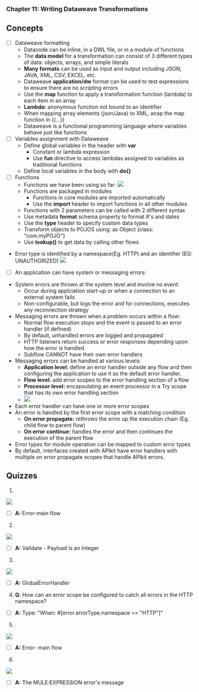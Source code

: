 ### Chapter 11: Writing Dataweave Transformations
## Concepts
- [ ] Dataweave formatting
    * Datacode can be inline, in a DWL file, or in a module of functions
    * The **data model** for a transformation can consist of 3 different types of data: objects, arrays, and simple literals
    * **Many formats** can be used as input and output including JSON, JAVA, XML, CSV, EXCEL, etc.
    * Dataweave **application/dw** format can be used to test expressions to ensure there are no scripting errors
    * Use the **map** function to apply a transformation function (lambda) to each item in an array
    * **Lambda:** anonymous function not bound to an identifier
    * When mapping array elements (json/Java) to XML, wrap the map function in {(...)}
    * Dataweave is a functional programming language where variables behave just like functions
- [ ] Variables assignment with Dataweave
    * Define global variables in the header with **var**
        * Constant or lambda expression
        * Use **fun** directive to access lambdas assigned to variables as traditional functions
    * Define local variables in the body with **do{}**
- [ ] Functions
    * Functions we have been using so far:
    ![](https://github.com/kraynguyen1/LearningMulesoft/blob/main/Week5/function.jpg)
    * Functions are packaged in modules
        * Functions in core modules are imported automatically
        * Use the **import** header to import functions in all other modules
    * Functions with 2 parameters can be called with 2 different syntax
    * Use metadata **format** schema property to format #'s and dates
    * Use the **type** header to specify custom data types
    * Transform objects to POJOS using: as Object {class: "com.myPOJO"}
    * Use **lookup()** to get data by calling other flows  
* Error type is identified by a namespace(Eg. HTTP) and an identifier (EG: UNAUTHORIZED) 
![](https://github.com/kraynguyen1/LearningMulesoft/blob/main/Week4/Errortype.png)
- [ ] An application can have system or messaging errors:
* System errors are thrown at the system level and involve no event:
  * Occur during applciation start-up or when a connection to an external system fails
  * Non-configurable, but logs the error and for connections, executes any reconnection strategy
* Messaging errors are thrown when a problem occurs within a flow:
  * Normal flow execution stops and the event is passed to an error handler (if defined)
  * By default, unhandled errors are logged and propagated
  * HTTP listeners return success or error responses depending upon how the error is handled
  * Subflow CANNOT have their own error handlers
* Messaging errors can be handled at various levels:
  * **Application level:** define an error handler outside any flow and then configuring the application to use it as the default error handler.
  * **Flow level:** add error scopes to the error handling section of a flow
  * **Processor level:** encapsulating an event processor in a Try scope that has its own error handling section
  * ![](https://github.com/kraynguyen1/LearningMulesoft/blob/main/Week4/errorlevel.png)
* Each error handler can have one or more error scopes
* An error is handled by the first error scope with a matching condition
  * **On error propagate:** rethrows the error up the execution chain (Eg. child flow to parent flow)
  * **On error continue:** handles the error and then continues the execution of the parent flow 
* Error types for module operation can be mapped to custom error types
* By default, interfaces created with APIkit have error handlers with multiple on error propagate scopes that handle APIkit errors. 
## Quizzes
1.
![](https://github.com/kraynguyen1/LearningMulesoft/blob/main/Week4/q1_c10.png)
- [ ] **A:** Error-main flow
2.
![](https://github.com/kraynguyen1/LearningMulesoft/blob/main/Week4/q2_c10.png)
- [ ] **A:** Validate - Payload is an Integer
3. 
![](https://github.com/kraynguyen1/LearningMulesoft/blob/main/Week4/q3_c10.png)
- [ ] **A:** GlobalErrorHandler
4. **Q**: How can an error scope be configured to catch all errors in the HTTP namespace?
- [ ] **A:** Type: "When: #[error.errorType.namespace == "HTTP"]"
5.
![](https://github.com/kraynguyen1/LearningMulesoft/blob/main/Week4/q4_c10.png)
- [ ] **A:** Error- main flow
6.
![](https://github.com/kraynguyen1/LearningMulesoft/blob/main/Week4/q6_c10.png)
- [ ] **A:** The MULE:EXPRESSION error's message









